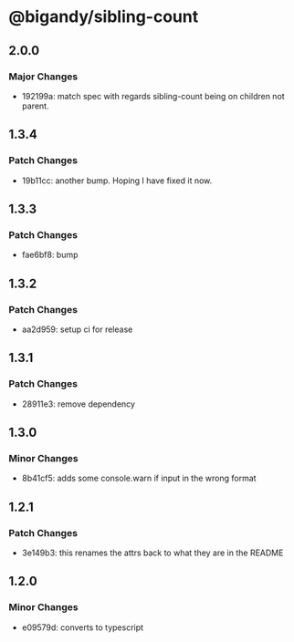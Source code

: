 # @bigandy/sibling-count

## 2.0.0

### Major Changes

- 192199a: match spec with regards sibling-count being on children not parent.

## 1.3.4

### Patch Changes

- 19b11cc: another bump. Hoping I have fixed it now.

## 1.3.3

### Patch Changes

- fae6bf8: bump

## 1.3.2

### Patch Changes

- aa2d959: setup ci for release

## 1.3.1

### Patch Changes

- 28911e3: remove dependency

## 1.3.0

### Minor Changes

- 8b41cf5: adds some console.warn if input in the wrong format

## 1.2.1

### Patch Changes

- 3e149b3: this renames the attrs back to what they are in the README

## 1.2.0

### Minor Changes

- e09579d: converts to typescript
